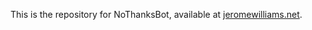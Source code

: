 This is the repository for NoThanksBot, available at [jeromewilliams.net](https://www.jeromewilliams.net).
